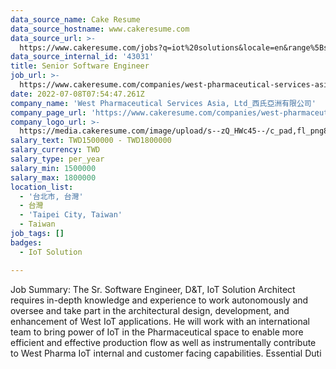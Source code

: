 ```yaml
---
data_source_name: Cake Resume
data_source_hostname: www.cakeresume.com
data_source_url: >-
  https://www.cakeresume.com/jobs?q=iot%20solutions&locale=en&range%5Bsalary_range%5D%5Bmin%5D=1000000
data_source_internal_id: '43031'
title: Senior Software Engineer
job_url: >-
  https://www.cakeresume.com/companies/west-pharmaceutical-services-asia-ltd_/jobs/senior-software-engineer-a2d150
date: 2022-07-08T07:54:47.261Z
company_name: 'West Pharmaceutical Services Asia, Ltd_西氏亞洲有限公司'
company_page_url: 'https://www.cakeresume.com/companies/west-pharmaceutical-services-asia-ltd_'
company_logo_url: >-
  https://media.cakeresume.com/image/upload/s--zQ_HWc45--/c_pad,fl_png8,h_200,w_200/v1619171261/gkbfvipbcvnawaeh2biw.png
salary_text: TWD1500000 - TWD1800000
salary_currency: TWD
salary_type: per_year
salary_min: 1500000
salary_max: 1800000
location_list:
  - '台北市, 台灣'
  - 台灣
  - 'Taipei City, Taiwan'
  - Taiwan
job_tags: []
badges:
  - IoT Solution

---
```


Job Summary: The Sr. Software Engineer, D&T, IoT Solution Architect requires in-depth knowledge and experience to work autonomously and oversee and take part in the architectural design, development, and enhancement of West IoT applications. He will work with an international team to bring power of IoT in the Pharmaceutical space to enable more efficient and effective production flow as well as instrumentally contribute to West Pharma IoT internal and customer facing capabilities. Essential Duti